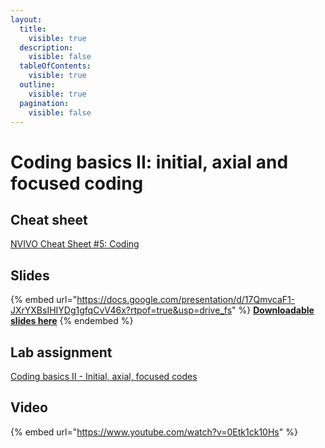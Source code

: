 ```yaml
---
layout:
  title:
    visible: true
  description:
    visible: false
  tableOfContents:
    visible: true
  outline:
    visible: true
  pagination:
    visible: false
---
```


# Coding basics II: initial, axial and focused coding

## Cheat sheet

[NVIVO Cheat Sheet #5: Coding](https://docs.google.com/document/d/17Vq2u__x4YolDFx-SyGzZ2ieOfMevYQm?rtpof=true\&usp=drive_fs)

## Slides

{% embed url="https://docs.google.com/presentation/d/17QmvcaF1-JXrYXBsIHIYDg1gfqCvV46x?rtpof=true&usp=drive_fs" %}
[**Downloadable slides here**](https://docs.google.com/presentation/d/17QmvcaF1-JXrYXBsIHIYDg1gfqCvV46x?rtpof=true\&usp=drive_fs)
{% endembed %}

## Lab assignment

[Coding basics II - Initial, axial, focused codes](https://docs.google.com/document/d/17X_YFr-ukxuVE7TfkedYlmSlVb1Pvq9V?rtpof=true\&usp=drive_fs)

## Video

{% embed url="https://www.youtube.com/watch?v=0Etk1ck10Hs" %}

